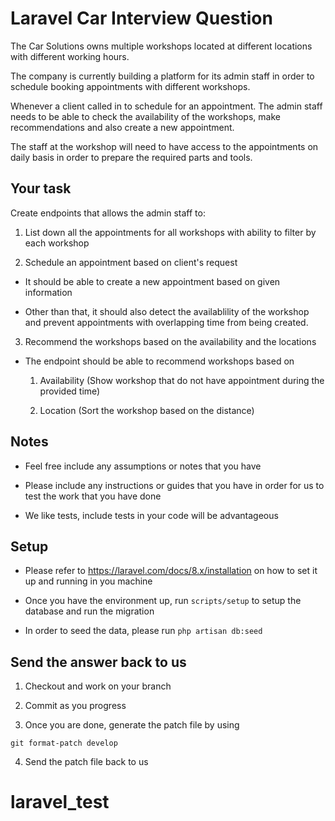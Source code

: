 # Laravel Car Interview Question

The Car Solutions owns multiple workshops located at different locations with different working hours.

The company is currently building a platform for its admin staff in order to schedule booking appointments with different workshops.

Whenever a client called in to schedule for an appointment. The admin staff needs to be able to check the availability of the workshops, make recommendations and also create a new appointment.

The staff at the workshop will need to have access to the appointments on daily basis in order to prepare the required parts and tools.

## Your task

Create endpoints that allows the admin staff to:

1. List down all the appointments for all workshops with ability to filter by each workshop

2. Schedule an appointment based on client's request

  - It should be able to create a new appointment based on given information

  - Other than that, it should also detect the availablility of the workshop and prevent appointments with overlapping time from being created.

3. Recommend the workshops based on the availability and the locations

  - The endpoint should be able to recommend workshops based on

    1. Availability (Show workshop that do not have appointment during the provided time)

    2. Location (Sort the workshop based on the distance)

## Notes

- Feel free include any assumptions or notes that you have

- Please include any instructions or guides that you have in order for us to test the work that you have done

- We like tests, include tests in your code will be advantageous

## Setup

- Please refer to https://laravel.com/docs/8.x/installation on how to set it up and running in you machine

- Once you have the environment up, run `scripts/setup` to setup the database and run the migration

- In order to seed the data, please run `php artisan db:seed`

## Send the answer back to us

1. Checkout and work on your branch

2. Commit as you progress

3. Once you are done, generate the patch file by using

```
git format-patch develop
```

4. Send the patch file back to us
# laravel_test
